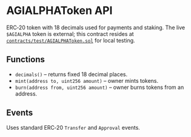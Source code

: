 # AGIALPHAToken API

ERC‑20 token with 18 decimals used for payments and staking. The live `$AGIALPHA` token is external; this contract resides at [`contracts/test/AGIALPHAToken.sol`](../../contracts/test/AGIALPHAToken.sol) for local testing.

## Functions

- `decimals()` – returns fixed 18 decimal places.
- `mint(address to, uint256 amount)` – owner mints tokens.
- `burn(address from, uint256 amount)` – owner burns tokens from an address.

## Events

Uses standard ERC‑20 `Transfer` and `Approval` events.
